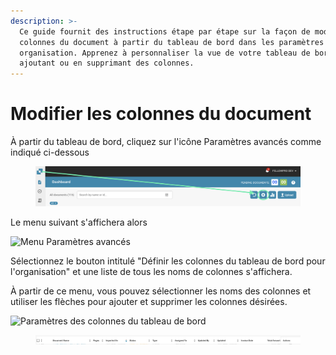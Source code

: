 ```yaml
---
description: >-
  Ce guide fournit des instructions étape par étape sur la façon de modifier les
  colonnes du document à partir du tableau de bord dans les paramètres de votre
  organisation. Apprenez à personnaliser la vue de votre tableau de bord en
  ajoutant ou en supprimant des colonnes.
---
```


# Modifier les colonnes du document

À partir du tableau de bord, cliquez sur l'icône Paramètres avancés comme indiqué ci-dessous

<figure><img src="../../.gitbook/assets/image (7).png" alt=""><figcaption></figcaption></figure>

Le menu suivant s'affichera alors

![Menu Paramètres avancés](https://lh7-us.googleusercontent.com/wWt5QbmwZf44enmOoLcofh6SvyYPiHTav9OiEog_m2xtnty6X73pFlhfdM9aglx89_pfbiACZx5BejagV-wAKwlDTuGoGNu5jgbcZ5djrZ_h1IgGp-8uaq8UHY-umjrs96hb4FZOzHFzdLasg2F_ftw)

Sélectionnez le bouton intitulé "Définir les colonnes du tableau de bord pour l'organisation" et une liste de tous les noms de colonnes s'affichera.

À partir de ce menu, vous pouvez sélectionner les noms des colonnes et utiliser les flèches pour ajouter et supprimer les colonnes désirées.

![Paramètres des colonnes du tableau de bord](https://lh7-us.googleusercontent.com/cXnnrIR-y4TRDnRE9irGvvjnmkN-HSGEQTh7FiwsjRHzXF7FNjd-_gLO-m55fLlv6lVjk-VvThgdW5JWgqIVZSm5tfk3hC7xrj68uRE5OgIPMtYIrpxOhhYzk4OMibyDBqvHQ0VZaDAysZohlH8dxm8)

<div data-full-width="true">

<figure><img src="../../.gitbook/assets/image (6).png" alt=""><figcaption></figcaption></figure>

</div>
